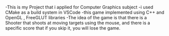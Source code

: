-This is my Project that i applied for Computer Graphics subject
-i used CMake as a build system in VSCode 
-this game implemented using C++ and OpenGL , FreeGLUT  libraries
-The idea of the game is that there is a Shooter that shoots at moving targets using the mouse,
 and there is a specific score that if you skip it, you will lose the game.
